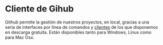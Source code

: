 # Cliente de Gihub

Github permite la gestión de nuestros proyectos, en local, gracias a una seria de interfaces por línea de comandos y [clientes](https://desktop.github.com/ "clientes") de los que disponemos en descarga gratuita. Están disponibles tanto para Windows, Linux como para Mac Osx.


